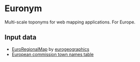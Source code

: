 # Euronym

Multi-scale toponyms for web mapping applications. For Europe.


## Input data

- [EuroRegionalMap](https://eurogeographics.org/maps-for-europe/euroregionalmap/) by [eurogeographics](https://eurogeographics.org/)
- [European commission town names table](https://ec.europa.eu/regional_policy/en/information/maps/urban-centres-towns)
